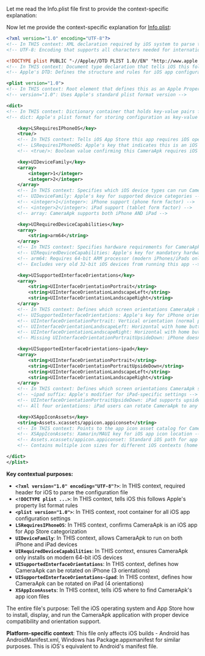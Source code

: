 Let me read the Info.plist file first to provide the context-specific explanation:

Now let me provide the context-specific explanation for [Info.plist](cci:7://file:///c:/Users/Parth/Desktop/2025/Personl/MAUIAPP/CameraApk/Platforms/iOS/Info.plist:0:0-0:0):

```xml
<?xml version="1.0" encoding="UTF-8"?>
<!-- In THIS context: XML declaration required by iOS system to parse this property list file -->
<!-- UTF-8: Encoding that supports all characters needed for international app names/descriptions -->

<!DOCTYPE plist PUBLIC "-//Apple//DTD PLIST 1.0//EN" "http://www.apple.com/DTDs/PropertyList-1.0.dtd">
<!-- In THIS context: Document type declaration that tells iOS this follows Apple's Property List format -->
<!-- Apple's DTD: Defines the structure and rules for iOS app configuration files -->

<plist version="1.0">
<!-- In THIS context: Root element that defines this as an Apple Property List configuration file -->
<!-- version="1.0": Uses Apple's standard plist format version -->

<dict>
<!-- In THIS context: Dictionary container that holds key-value pairs for iOS app configuration -->
<!-- dict: Apple's plist format for storing configuration as key-value pairs -->

	<key>LSRequiresIPhoneOS</key>
	<true/>
	<!-- In THIS context: Tells iOS App Store this app requires iOS operating system -->
	<!-- LSRequiresIPhoneOS: Apple's key that indicates this is an iOS app (not macOS) -->
	<!-- <true/>: Boolean value confirming this CameraApk requires iOS to run -->

	<key>UIDeviceFamily</key>
	<array>
		<integer>1</integer>
		<integer>2</integer>
	</array>
	<!-- In THIS context: Specifies which iOS device types can run CameraApk -->
	<!-- UIDeviceFamily: Apple's key for supported device categories -->
	<!-- <integer>1</integer>: iPhone support (phone form factor) -->
	<!-- <integer>2</integer>: iPad support (tablet form factor) -->
	<!-- array: CameraApk supports both iPhone AND iPad -->

	<key>UIRequiredDeviceCapabilities</key>
	<array>
		<string>arm64</string>
	</array>
	<!-- In THIS context: Specifies hardware requirements for CameraApk to run -->
	<!-- UIRequiredDeviceCapabilities: Apple's key for mandatory hardware features -->
	<!-- arm64: Requires 64-bit ARM processor (modern iPhones/iPads only) -->
	<!-- Excludes very old 32-bit iOS devices from running this app -->

	<key>UISupportedInterfaceOrientations</key>
	<array>
		<string>UIInterfaceOrientationPortrait</string>
		<string>UIInterfaceOrientationLandscapeLeft</string>
		<string>UIInterfaceOrientationLandscapeRight</string>
	</array>
	<!-- In THIS context: Defines which screen orientations CameraApk supports on iPhone -->
	<!-- UISupportedInterfaceOrientations: Apple's key for iPhone orientation support -->
	<!-- UIInterfaceOrientationPortrait: Vertical orientation (normal phone holding) -->
	<!-- UIInterfaceOrientationLandscapeLeft: Horizontal with home button on right -->
	<!-- UIInterfaceOrientationLandscapeRight: Horizontal with home button on left -->
	<!-- Missing UIInterfaceOrientationPortraitUpsideDown: iPhone doesn't support upside-down -->

	<key>UISupportedInterfaceOrientations~ipad</key>
	<array>
		<string>UIInterfaceOrientationPortrait</string>
		<string>UIInterfaceOrientationPortraitUpsideDown</string>
		<string>UIInterfaceOrientationLandscapeLeft</string>
		<string>UIInterfaceOrientationLandscapeRight</string>
	</array>
	<!-- In THIS context: Defines which screen orientations CameraApk supports on iPad -->
	<!-- ~ipad suffix: Apple's modifier for iPad-specific settings -->
	<!-- UIInterfaceOrientationPortraitUpsideDown: iPad supports upside-down orientation -->
	<!-- All four orientations: iPad users can rotate CameraApk to any orientation -->

	<key>XSAppIconAssets</key>
	<string>Assets.xcassets/appicon.appiconset</string>
	<!-- In THIS context: Points to the app icon asset catalog for CameraApk -->
	<!-- XSAppIconAssets: Xamarin/MAUI key for iOS app icon location -->
	<!-- Assets.xcassets/appicon.appiconset: Standard iOS path for app icon bundle -->
	<!-- Contains multiple icon sizes for different iOS contexts (home screen, settings, etc.) -->

</dict>
</plist>
```

**Key contextual purposes:**

- **`<?xml version="1.0" encoding="UTF-8"?>`**: In THIS context, required header for iOS to parse the configuration file
- **`<!DOCTYPE plist ...>`**: In THIS context, tells iOS this follows Apple's property list format rules
- **`<plist version="1.0">`**: In THIS context, root container for all iOS app configuration settings
- **`LSRequiresIPhoneOS`**: In THIS context, confirms CameraApk is an iOS app for App Store categorization
- **`UIDeviceFamily`**: In THIS context, allows CameraApk to run on both iPhone and iPad devices
- **`UIRequiredDeviceCapabilities`**: In THIS context, ensures CameraApk only installs on modern 64-bit iOS devices
- **`UISupportedInterfaceOrientations`**: In THIS context, defines how CameraApk can be rotated on iPhone (3 orientations)
- **`UISupportedInterfaceOrientations~ipad`**: In THIS context, defines how CameraApk can be rotated on iPad (4 orientations)
- **`XSAppIconAssets`**: In THIS context, tells iOS where to find CameraApk's app icon files

The entire file's purpose: Tell the iOS operating system and App Store how to install, display, and run the CameraApk application with proper device compatibility and orientation support.

**Platform-specific context**: This file only affects iOS builds - Android has AndroidManifest.xml, Windows has Package.appxmanifest for similar purposes. This is iOS's equivalent to Android's manifest file.

